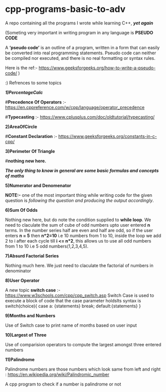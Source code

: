 # cpp-programs-basic-to-adv
A repo containing all the programs I wrote while learning C++, _**yet again**_

(Someting very important in writing program in any language is **PSEUDO CODE**

A **‘pseudo code’** is an outline of a program,
written in a form that can easily be converted into real programming statements. Pseudo
code can neither be compiled nor executed, and there is no real formatting or syntax
rules.

Here is the ref:- https://www.geeksforgeeks.org/how-to-write-a-pseudo-code/
)

:) Refrences to some topics

**_1)PercentageCalc_**

#**Precedence Of Operators** :- https://en.cppreference.com/w/cpp/language/operator_precedence 

#**Typecasting**  :- https://www.cplusplus.com/doc/oldtutorial/typecasting/

**2)AreaOfCircle**

#**Constant Declaration** :- https://www.geeksforgeeks.org/constants-in-c-cpp/

**3)Perimeter Of Triangle**

#**nothing new here.**

_**The only thing to know in general are some basic formulas and concepts of maths**_

**5)Numerator and Denomenator**

**NOTE:-** one of the most important thing while writing code for the given question is _following the question and producing the output accordingly_.

**6)Sum Of Odds**

Nothing new here, but do note the condition supplied to **while loop**. We need to claculate the sum of cube of odd numbers upto user entered **n** terms.
In the number series half are even and half are odd, so if the user enters **n = 5** then **n*2=10** i.e 10 numbers from 1 to 10, inside the loop we add 2 to i after each cycle till **i <= n*2**, this allows us to use all odd numbers from 1 to 10 i.e 5 odd numbers(1,2,3,4,5).

**7)Absurd Factorial Series**

Nothing much here. We just need to claculate the factorial of  numbers in denominator

**8)User Operator**

A new topic  **switch case** :- https://www.w3schools.com/cpp/cpp_switch.asp
Switch Case is used to execute a block of code that the case parameter holdsIts syntax is switch(choice){
case a:
{statements}
break;
default:{statements}
}

**9)Months and Numbers**

Use of Switch case to print name of months based on user input

**10)Largest of Three**

Use of comparision operators to compute the largest amongst three entered numbers

**11)Palindrome**

Palindrome numbers are those numbers which look same from left and right : https://en.wikipedia.org/wiki/Palindromic_number

A cpp program to check if a number is palindrome or not
